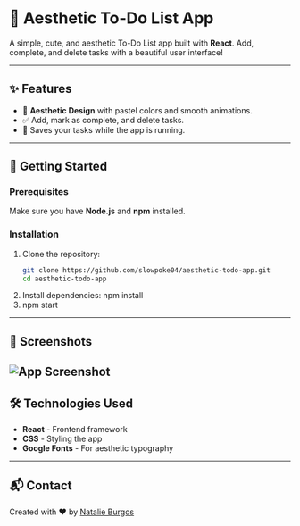 # 🌸 Aesthetic To-Do List App

A simple, cute, and aesthetic To-Do List app built with **React**. Add, complete, and delete tasks with a beautiful user interface!

---

## ✨ Features

- 🌈 **Aesthetic Design** with pastel colors and smooth animations.
- ✅ Add, mark as complete, and delete tasks.
- 💾 Saves your tasks while the app is running.

---

## 🚀 Getting Started

### Prerequisites
Make sure you have **Node.js** and **npm** installed.

### Installation

1. Clone the repository:
   ```bash
   git clone https://github.com/slowpoke04/aesthetic-todo-app.git
   cd aesthetic-todo-app
2. Install dependencies:
    npm install
3. npm start 
---

## 📸 Screenshots

![App Screenshot](screenshot.png)
---

## 🛠 Technologies Used

- **React** - Frontend framework
- **CSS** - Styling the app
- **Google Fonts** - For aesthetic typography
---

## 📬 Contact

Created with ❤️ by [Natalie Burgos](https://github.com/slowpoke04)